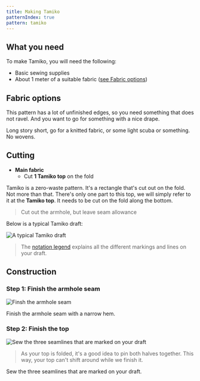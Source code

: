 ```yaml
---
title: Making Tamiko
patternIndex: true
pattern: tamiko
---
```


## What you need

To make Tamiko, you will need the following:

- Basic sewing supplies
- About 1 meter of a suitable fabric ([see Fabric options](#fabric-options))

## Fabric options

This pattern has a lot of unfinished edges, so you need something that does not ravel. And you want to go for something with a nice drape.

Long story short, go for a knitted fabric, or some light scuba or something. No wovens.

## Cutting

 - **Main fabric**
   - Cut **1 Tamiko top** on the fold

Tamiko is a zero-waste pattern. It's a rectangle that's cut out on the fold. Not more than that.
There's only one part to this top, we will simply refer to it at the **Tamiko top**.
It needs to be cut on the fold along the bottom.

> Cut out the armhole, but leave seam allowance

Below is a typical Tamiko draft:

![A typical Tamiko draft](/img/patterns/tamiko/layout.svg)

> The [notation legend](/docs/patterns/notation) explains all the different markings and lines on your draft.


## Construction

### Step 1: Finish the armhole seam

![Finsh the armhole seam](/img/patterns/tamiko/instructions/step03.png)

Finish the armhole seam with a narrow hem.

### Step 2: Finish the top

![Sew the three seamlines that are marked on your draft](/img/patterns/tamiko/instructions/step04.png)

> As your top is folded, it's a good idea to pin both halves together.
> This way, your top can't shift around while we finish it.

Sew the three seamlines that are marked on your draft.
